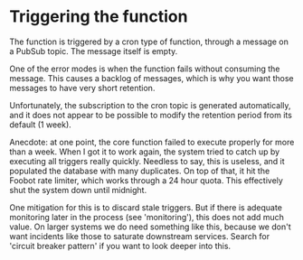 # Triggering the function
The function is triggered by a cron type of function, through a message on a PubSub topic.
The message itself is empty.

One of the error modes is when the function fails without consuming the message.
This causes a backlog of messages, which is why you want those messages to have very short
retention.

Unfortunately, the subscription to the cron topic is generated automatically,
and it does not appear to be possible to modify the retention period from its
default (1 week).

Anecdote: at one point, the core function failed to execute properly for more
than a week. When I got it to work again, the system tried to catch up by
executing all triggers really quickly. Needless to say, this is useless, and it
populated the database with many duplicates. On top of that, it hit the Foobot
rate limiter, which works through a 24 hour quota. This effectively shut the system down until midnight.

One mitigation for this is to discard stale triggers. But if there is adequate
monitoring later in the process (see 'monitoring'), this does not add much value.
On larger systems we do need something like this, because we don't want incidents
like those to saturate downstream services. Search for 'circuit breaker pattern'
if you want to look deeper into this.
